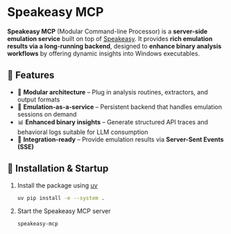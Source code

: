 # Speakeasy MCP
**Speakeasy MCP** (Modular Command-line Processor) is a **server-side emulation service** built on top of [Speakeasy](https://github.com/mandiant/speakeasy).
It provides **rich emulation results via a long-running backend**, designed to **enhance binary analysis workflows** by offering dynamic insights into Windows executables.

## 🔧 Features
- 🧩 **Modular architecture** – Plug in analysis routines, extractors, and output formats
- 🧠 **Emulation-as-a-service** – Persistent backend that handles emulation sessions on demand
- 📊 **Enhanced binary insights** – Generate structured API traces and behavioral logs suitable for LLM consumption
- 🔌 **Integration-ready** – Provide emulation results via **Server-Sent Events (SSE)**

## 🚀 Installation & Startup
1. Install the package using [uv](https://github.com/astral-sh/uv)
   ```bash
   uv pip install -e --system .
   ```
2. Start the Speakeasy MCP server
    ```bash
    speakeasy-mcp
    ```